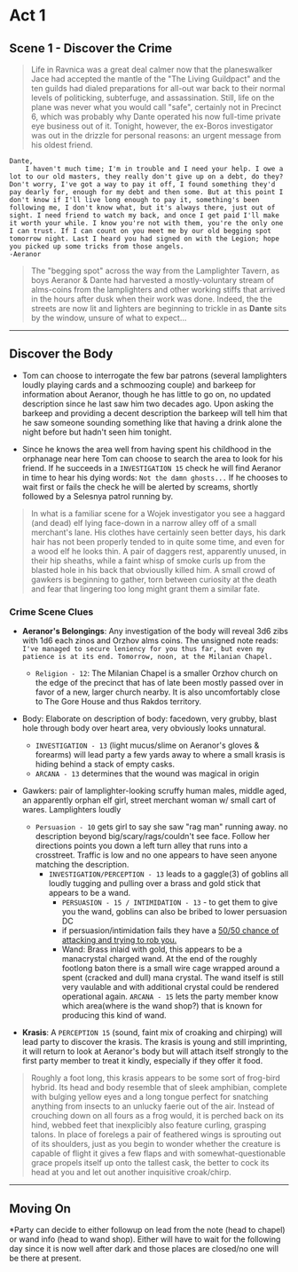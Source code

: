 # Act 1
## Scene 1 - Discover the Crime
    
> Life in Ravnica was a great deal calmer now that the planeswalker Jace had accepted the mantle of the "The Living Guildpact" and the ten guilds had dialed preparations for all-out war back to their normal levels of politicking, subterfuge, and assassination. Still, life on the plane was never what you would call "safe", certainly not in Precinct 6, which was probably why Dante operated his now full-time private eye business out of it. Tonight, however, the ex-Boros investigator was out in the drizzle for personal reasons: an urgent message from his oldest friend.

```
Dante,
    I haven't much time; I'm in trouble and I need your help. I owe a lot to our old masters, they really don't give up on a debt, do they? Don't worry, I've got a way to pay it off, I found something they'd pay dearly for, enough for my debt and then some. But at this point I don't know if I'll live long enough to pay it, something's been following me, I don't know what, but it's always there, just out of sight. I need friend to watch my back, and once I get paid I'll make it worth your while. I know you're not with them, you're the only one I can trust. If I can count on you meet me by our old begging spot tomorrow night. Last I heard you had signed on with the Legion; hope you picked up some tricks from those angels.
-Aeranor
```

>The "begging spot" across the way from the Lamplighter Tavern, as boys Aeranor & Dante had harvested a mostly-voluntary stream of alms-coins from the lamplighters and other working stiffs that arrived in the hours after dusk when their work was done. Indeed, the the streets are now lit and lighters are beginning to trickle in as **Dante** sits by the window, unsure of what to expect...

---

## Discover the Body

* Tom can choose to interrogate the few bar patrons (several lamplighters loudly playing cards and a schmoozing couple) and barkeep for information about Aeranor, though he has little to go on, no updated description since he last saw him two decades ago. Upon asking the barkeep and providing a decent description the barkeep will tell him that he saw someone sounding something like that having a drink alone the night before but hadn't seen him tonight.

* Since he knows the area well from having spent his childhood in the orphanage near here Tom can choose to search the area to look for his friend. If he succeeds in a `INVESTIGATION 15` check he will find Aeranor in time to hear his dying words: `Not the damn ghosts...` If he chooses to wait first or fails the check he will be alerted by screams, shortly followed by a Selesnya patrol running by.

>
 
> In what is a familiar scene for a Wojek investigator you see a haggard (and dead) elf lying face-down in a narrow alley off of a small merchant's lane. His clothes have certainly seen better days, his dark hair has not been properly tended to in quite some time, and even for a wood elf he looks thin. A pair of daggers rest, apparently unused, in their hip sheaths, while a faint whisp of smoke curls up from the blasted hole in his back that obviouslly killed him. A small crowd of gawkers is beginning to gather, torn between curiosity at the death and fear that lingering too long might grant them a similar fate.

### Crime Scene Clues

* **Aeranor's Belongings**: Any investigation of the body will reveal 3d6 zibs with 1d6 each zinos and Orzhov alms coins. The unsigned note reads: `I've managed to secure leniency for you thus far, but even my patience is at its end. Tomorrow, noon, at the Milanian Chapel.` 
    * `Religion - 12`: The Milanian Chapel is a smaller Orzhov church on the edge of the precinct that has of late been mostly passed over in favor of a new, larger church nearby. It is also uncomfortably close to The Gore House and thus Rakdos territory.

* Body: Elaborate on description of body: facedown, very grubby, blast hole through body over heart area, very obviously looks unnatural.
    * `INVESTIGATION - 13` (light mucus/slime on Aeranor's gloves & forearms) will lead party a few yards away to where a small krasis is hiding behind a stack of empty casks.
    * `ARCANA - 13` determines that the wound was magical in origin

* Gawkers: pair of lamplighter-looking scruffy human males, middle aged, an apparently orphan elf girl, street merchant woman w/ small cart of wares. Lamplighters loudly 
    * `Persuasion - 10` gets girl to say she saw "rag man" running away. no description beyond big/scary/rags/couldn't see face. Follow her directions points you down a left turn alley that runs into a crosstreet. Traffic is low and no one appears to have seen anyone matching the description. 
        * `INVESTIGATION/PERCEPTION - 13` leads to a gaggle(3) of goblins all loudly tugging and pulling over a brass and gold stick that appears to be a wand.
            * `PERSUASION - 15 / INTIMIDATION - 13` - to get them to give you the wand, goblins can also be bribed to lower persuasion DC
            * if persuasion/intimidation fails they have a [50/50 chance of attacking and trying to rob you.](https://www.dndbeyond.com/encounters/1f7743a4-1e13-4883-b3eb-aae87d48daf3)
            * Wand: Brass inlaid with gold, this appears to be a manacrystal charged wand. At the end of the roughly footlong baton there is a small wire cage wrapped around a spent (cracked and dull) mana crystal. The wand itself is still very vaulable and with additional crystal could be rendered operational again. `ARCANA - 15` lets the party member know which area(where is the wand shop?) that is known for producing this kind of wand.


* **Krasis**: A `PERCEPTION 15` (sound, faint mix of croaking and chirping) will lead party to discover the krasis. The krasis is young and still imprinting, it will return to look at Aeranor's body but will attach itself strongly to the first party member to treat it kindly, especially if they offer it food.

> Roughly a foot long, this krasis appears to be some sort of frog-bird hybrid. Its head and body resemble that of sleek amphibian, complete with bulging yellow eyes and a long tongue perfect for snatching anything from insects to an unlucky faerie out of the air. Instead of crouching down on all fours as a frog would, it is perched back on its hind, webbed feet that inexplicibly also feature curling, grasping talons. In place of forelegs a pair of feathered wings is sprouting out of its shoulders, just as you begin to wonder whether the creature is capable of flight it gives a few flaps and with somewhat-questionable grace propels itself up onto the tallest cask, the better to cock its head at you and let out another inquisitive croak/chirp.

---

## Moving On

*Party can decide to either followup on lead from the note (head to chapel) or wand info (head to wand shop). Either will have to wait for the following day since it is now well after dark and those places are closed/no one will be there at present.